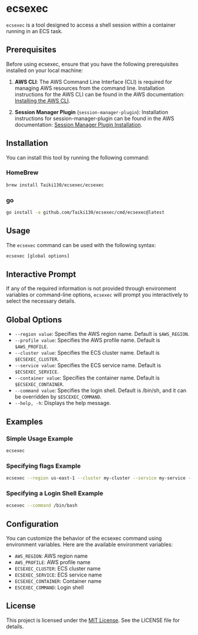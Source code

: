 # ecsexec
`ecsexec` is a tool designed to access a shell session within a container running in an ECS task.

## Prerequisites
Before using ecsexec, ensure that you have the following prerequisites installed on your local machine:

1. **AWS CLI**: The AWS Command Line Interface (CLI) is required for managing AWS resources from the command line.
Installation instructions for the AWS CLI can be found in the AWS documentation: [Installing the AWS CLI](https://docs.aws.amazon.com/cli/latest/userguide/cli-configure-quickstart.html).

2. **Session Manager Plugin** (`session-manager-plugin`):
Installation instructions for session-manager-plugin can be found in the AWS documentation: [Session Manager Plugin Installation](https://docs.aws.amazon.com/systems-manager/latest/userguide/session-manager-working-with-install-plugin.html).

## Installation
You can install this tool by running the following command:

### HomeBrew
```bash
brew install Taiki130/ecsexec/ecsexec
```

### go
```bash
go install -a github.com/Taiki130/ecsexec/cmd/ecsexec@latest
```

## Usage
The `ecsexec` command can be used with the following syntax:

```bash
ecsexec [global options]
```

## Interactive Prompt
If any of the required information is not provided through environment variables or command-line options, `ecsexec` will prompt you interactively to select the necessary details.

## Global Options
- `--region value`: Specifies the AWS region name. Default is `$AWS_REGION`.
- `--profile value`: Specifies the AWS profile name. Default is `$AWS_PROFILE`.
- `--cluster value`: Specifies the ECS cluster name. Default is `$ECSEXEC_CLUSTER`.
- `--service value`: Specifies the ECS service name. Default is `$ECSEXEC_SERVICE`.
- `--container value`: Specifies the container name. Default is `$ECSEXEC_CONTAINER`.
- `--command value`: Specifies the login shell. Default is /bin/sh, and it can be overridden by `$ESCEXEC_COMMAND`.
- `--help, -h`: Displays the help message.

## Examples
### Simple Usage Example

```bash
ecsexec
```

### Specifying flags Example
```bash
ecsexec --region us-east-1 --cluster my-cluster --service my-service --container my-container
```

### Specifying a Login Shell Example
```bash
ecsexec --command /bin/bash
```

## Configuration
You can customize the behavior of the ecsexec command using environment variables. Here are the available environment variables:

- `AWS_REGION`: AWS region name
- `AWS_PROFILE`: AWS profile name
- `ECSEXEC_CLUSTER`: ECS cluster name
- `ECSEXEC_SERVICE`: ECS service name
- `ECSEXEC_CONTAINER`: Container name
- `ESCEXEC_COMMAND`: Login shell

## License
This project is licensed under the [MIT License](https://github.com/Taiki130/ecsexec?tab=MIT-1-ov-file#readme). See the LICENSE file for details.
